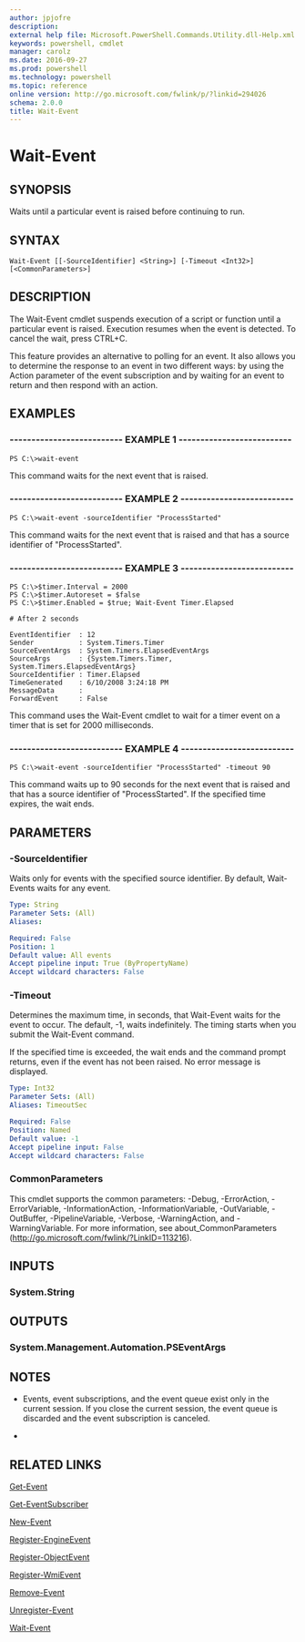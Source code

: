 ```yaml
---
author: jpjofre
description: 
external help file: Microsoft.PowerShell.Commands.Utility.dll-Help.xml
keywords: powershell, cmdlet
manager: carolz
ms.date: 2016-09-27
ms.prod: powershell
ms.technology: powershell
ms.topic: reference
online version: http://go.microsoft.com/fwlink/p/?linkid=294026
schema: 2.0.0
title: Wait-Event
---
```


# Wait-Event

## SYNOPSIS
Waits until a particular event is raised before continuing to run.

## SYNTAX

```
Wait-Event [[-SourceIdentifier] <String>] [-Timeout <Int32>] [<CommonParameters>]
```

## DESCRIPTION
The Wait-Event cmdlet suspends execution of a script or function until a particular event is raised.
Execution resumes when the event is detected.
To cancel the wait, press CTRL+C.

This feature provides an alternative to polling for an event.
It also allows you to determine the response to an event in two different ways: by using the Action parameter of the event subscription and by waiting for an event to return and then respond with an action.

## EXAMPLES

### -------------------------- EXAMPLE 1 --------------------------
```
PS C:\>wait-event
```

This command waits for the next event that is raised.

### -------------------------- EXAMPLE 2 --------------------------
```
PS C:\>wait-event -sourceIdentifier "ProcessStarted"
```

This command waits for the next event that is raised and that has a source identifier of "ProcessStarted".

### -------------------------- EXAMPLE 3 --------------------------
```
PS C:\>$timer.Interval = 2000
PS C:\>$timer.Autoreset = $false
PS C:\>$timer.Enabled = $true; Wait-Event Timer.Elapsed

# After 2 seconds

EventIdentifier  : 12
Sender           : System.Timers.Timer
SourceEventArgs  : System.Timers.ElapsedEventArgs
SourceArgs       : {System.Timers.Timer, System.Timers.ElapsedEventArgs}
SourceIdentifier : Timer.Elapsed
TimeGenerated    : 6/10/2008 3:24:18 PM
MessageData      :
ForwardEvent     : False
```

This command uses the Wait-Event cmdlet to wait for a timer event on a timer that is set for 2000 milliseconds.

### -------------------------- EXAMPLE 4 --------------------------
```
PS C:\>wait-event -sourceIdentifier "ProcessStarted" -timeout 90
```

This command waits up to 90 seconds for the next event that is raised and that has a source identifier of "ProcessStarted".
If the specified time expires, the wait ends.

## PARAMETERS

### -SourceIdentifier
Waits only for events with the specified source identifier.
By default, Wait-Events waits for any event.

```yaml
Type: String
Parameter Sets: (All)
Aliases: 

Required: False
Position: 1
Default value: All events
Accept pipeline input: True (ByPropertyName)
Accept wildcard characters: False
```

### -Timeout
Determines the maximum time, in seconds, that Wait-Event waits for the event to occur.
The default, -1, waits indefinitely.
The timing starts when you submit the Wait-Event command.

If the specified time is exceeded, the wait ends and the command prompt returns, even if the event has not been raised.
No error message is displayed.

```yaml
Type: Int32
Parameter Sets: (All)
Aliases: TimeoutSec

Required: False
Position: Named
Default value: -1
Accept pipeline input: False
Accept wildcard characters: False
```

### CommonParameters
This cmdlet supports the common parameters: -Debug, -ErrorAction, -ErrorVariable, -InformationAction, -InformationVariable, -OutVariable, -OutBuffer, -PipelineVariable, -Verbose, -WarningAction, and -WarningVariable. For more information, see about_CommonParameters (http://go.microsoft.com/fwlink/?LinkID=113216).

## INPUTS

### System.String

## OUTPUTS

### System.Management.Automation.PSEventArgs

## NOTES
* Events, event subscriptions, and the event queue exist only in the current session. If you close the current session, the event queue is discarded and the event subscription is canceled.

*

## RELATED LINKS

[Get-Event](Get-Event.md)

[Get-EventSubscriber](Get-EventSubscriber.md)

[New-Event](New-Event.md)

[Register-EngineEvent](Register-EngineEvent.md)

[Register-ObjectEvent](Register-ObjectEvent.md)

[Register-WmiEvent](../Microsoft.PowerShell.Management/Register-WmiEvent.md)

[Remove-Event](Remove-Event.md)

[Unregister-Event](Unregister-Event.md)

[Wait-Event](Wait-Event.md)

